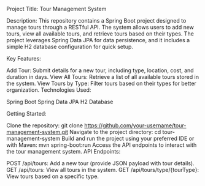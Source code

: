 Project Title: Tour Management System

Description:
This repository contains a Spring Boot project designed to manage tours through a RESTful API. The system allows users to add new tours, view all available tours, and retrieve tours based on their types. The project leverages Spring Data JPA for data persistence, and it includes a simple H2 database configuration for quick setup.

Key Features:

Add Tour: Submit details for a new tour, including type, location, cost, and duration in days.
View All Tours: Retrieve a list of all available tours stored in the system.
View Tours by Type: Filter tours based on their types for better organization.
Technologies Used:

Spring Boot
Spring Data JPA
H2 Database

Getting Started:

Clone the repository: git clone https://github.com/your-username/tour-management-system.git
Navigate to the project directory: cd tour-management-system
Build and run the project using your preferred IDE or with Maven: mvn spring-boot:run
Access the API endpoints to interact with the tour management system.
API Endpoints:

POST /api/tours: Add a new tour (provide JSON payload with tour details).
GET /api/tours: View all tours in the system.
GET /api/tours/type/{tourType}: View tours based on a specific type.
